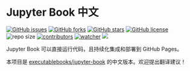 # Jupyter Book 中文

[![GitHub issues](https://img.shields.io/github/issues/daobook/jupyter-book-zh)](https://github.com/daobook/jupyter-book-zh/issues) [![GitHub forks](https://img.shields.io/github/forks/daobook/jupyter-book-zh)](https://github.com/daobook/jupyter-book-zh/network) [![GitHub stars](https://img.shields.io/github/stars/daobook/jupyter-book-zh)](https://github.com/daobook/jupyter-book-zh/stargazers) [![GitHub license](https://img.shields.io/github/license/daobook/jupyter-book-zh)](https://github.com/daobook/jupyter-book-zh/blob/main/LICENSE)  ![repo size](https://img.shields.io/github/repo-size/daobook/jupyter-book-zh.svg) [![contributors](https://img.shields.io/github/contributors/daobook/jupyter-book-zh.svg)](https://github.com/daobook/jupyter-book-zh/graphs/contributors) [![watcher](https://img.shields.io/github/watchers/daobook/jupyter-book-zh.svg)](https://github.com/daobook/jupyter-book-zh/watchers) ![](https://github.com/daobook/jupyter-book-zh/actions/workflows/docs.yml/badge.svg)

Jupyter Book 可以直接运行代码，且持续化集成和部署到 GitHub Pages。

本项目是 [executablebooks/jupyter-book](https://github.com/executablebooks/jupyter-book) 的中文版本。欢迎提出翻译建议！


